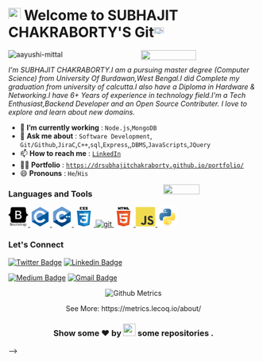 <!--<img src="https://imgur.com/3kB6Cfg.jpg">-->
<h1><img src="https://imgur.com/CTPzCrS.gif" height=25px width=25px> Welcome to SUBHAJIT CHAKRABORTY'S Git<img src="https://imgur.com/TFzFv3D.gif" height=20px width=20px></h1>
<img src="https://imgur.com/Z9n1y5S.gif" height=47% width=47% align="right">
<p align="left"> <img src="https://komarev.com/ghpvc/?username=aayushi-mittal" alt="aayushi-mittal" /> </p>

<p><i> I'm SUBHAJIT CHAKRABORTY.I am a pursuing master degree (Computer Science) from University Of Burdawan,West Bengal.I did Complete my graduation from university of calcutta.I also have a Diploma in Hardware & Networking.I have 6+ Years of experience in technology field.I'm a Tech Enthusiast,Backend Developer and an Open Source Contributer. I love to explore and learn about new domains.</i></p>
<ul>
<li> 🌱 <b>I’m currently working</b> : <code>Node.js</code>,<code>MongoDB</code></li>
<li> 💬 <b>Ask me about</b> : <code>Software Development</code>, <code>Git/Github</code>,<code>Jira</code, <code>C</code>,<code>C++</code>,<code>sql</code>,<code>Express</code>,,<code>DBMS</code>,<code>JavaScripts</code>,<code>JQuery</code></li>
<li> 📫 <b>How to reach me</b> : <code><a href="https://www.linkedin.com/in/drsubhajitchakraborty/">LinkedIn</a></code></li>
<li> 👩‍💻 <b>Portfolio</b> : <code><a href="https://drsubhajitchakraborty.github.io/portfolio/">https://drsubhajitchakraborty.github.io/portfolio/</a></code></li>
<li> 😄 <b>Pronouns</b> : <code>He</code>/<code>His</code></li>
<!-- <li> ⚡ <b>Fun fact</b> : </li> -->
</ul>

<img src="https://github.com/drsubhajitchakraborty/drsubhajitchakraborty/blob/main/a.gif" align="right" height=38% width=38%>

<h3>Languages and Tools</h3>
<p align="left"> <a href="https://getbootstrap.com" target="_blank"> <img src="https://raw.githubusercontent.com/devicons/devicon/master/icons/bootstrap/bootstrap-plain-wordmark.svg" alt="bootstrap" width="40" height="40"/> </a> <a href="https://www.cprogramming.com/" target="_blank"> <img src="https://raw.githubusercontent.com/devicons/devicon/master/icons/c/c-original.svg" alt="c" width="40" height="40"/> </a> <a href="https://www.w3schools.com/cpp/" target="_blank"> <img src="https://raw.githubusercontent.com/devicons/devicon/master/icons/cplusplus/cplusplus-original.svg" alt="cplusplus" width="40" height="40"/> </a> <a href="https://www.w3schools.com/css/" target="_blank"> <img src="https://raw.githubusercontent.com/devicons/devicon/master/icons/css3/css3-original-wordmark.svg" alt="css3" width="40" height="40"/> </a> <a href="https://git-scm.com/" target="_blank"> <img src="https://www.vectorlogo.zone/logos/git-scm/git-scm-icon.svg" alt="git" width="40" height="40"/> </a> <a href="https://www.w3.org/html/" target="_blank"> <img src="https://raw.githubusercontent.com/devicons/devicon/master/icons/html5/html5-original-wordmark.svg" alt="html5" width="40" height="40"/> </a> <a href="https://developer.mozilla.org/en-US/docs/Web/JavaScript" target="_blank"> <img src="https://raw.githubusercontent.com/devicons/devicon/master/icons/javascript/javascript-original.svg" alt="javascript" width="40" height="40"/> </a> <a href="https://www.python.org" target="_blank"> <img src="https://raw.githubusercontent.com/devicons/devicon/master/icons/python/python-original.svg" alt="python" width="40" height="40"/> </a>  </p>


<h3>Let's Connect</h3>
<!--
<p align="left">
<a href="https://codepen.io/aayushi_mittal" target="blank"><img align="center" src="https://cdn.jsdelivr.net/npm/simple-icons@3.0.1/icons/codepen.svg" alt="aayushi_mittal" height="30" width="40" /></a>
<a href="https://twitter.com/_aayushimittal_" target="blank"><img align="center" src="https://cdn.jsdelivr.net/npm/simple-icons@3.0.1/icons/twitter.svg" alt="_aayushimittal_" height="30" width="40" /></a>
<a href="https://linkedin.com/in/aayushi-mittal-309853196/" target="blank"><img align="center" src="https://cdn.jsdelivr.net/npm/simple-icons@3.0.1/icons/linkedin.svg" alt="aayushi-mittal-309853196/" height="30" width="40" /></a>
<a href="https://medium.com/@aayushi_mittal" target="blank"><img align="center" src="https://cdn.jsdelivr.net/npm/simple-icons@3.0.1/icons/medium.svg" alt="@aayushi_mittal" height="30" width="40" /></a>
<a href="https://auth.geeksforgeeks.org/user/aayushimittal088" target="blank"><img align="center" src="https://cdn.jsdelivr.net/npm/simple-icons@3.0.1/icons/geeksforgeeks.svg" alt="aayushimittal088" height="30" width="40" /></a>
</p>
-->

[![Twitter Badge](https://img.shields.io/badge/-@__drsubhajitchak__-1ca0f1?style=flat-square&labelColor=1ca0f1&logo=twitter&logoColor=white&link=https://twitter.com/drsubhajitchak)](https://twitter.com/drsubhajitchak) 
[![Linkedin Badge](https://img.shields.io/badge/-drsubhajitchak-blue?style=flat-square&logo=Linkedin&logoColor=white&link=https://www.linkedin.com/inaayushi-mittal-309853196/)](https://www.linkedin.com/in/drsubhajitchakraborty/)

[![Medium Badge](https://img.shields.io/badge/-@drsubhajitchakraborty-03a57a?style=flat-square&labelColor=000000&logo=Medium&link=https://medium.com/@drsubhajitchakraborty/)](https://drsubhajitchakraborty.wordpress.com/)
[![Gmail Badge](https://img.shields.io/badge/-dr.subhajitchakraborty@gmail.com-c14438?style=flat-square&logo=Gmail&logoColor=white&link=mailto:dr.subhajitchakraborty@gmail.com)](mailto:dr.subhajitcahkraborty@gmail.com)
<!-- 
<center>
<h2 align="center">Git Hub Stats</h2>
  <!--
<p align="center"><img src="https://github-readme-stats.vercel.app/api?username=dr.subhajitchakraborty&count_private=true&show_icons=true&bg_color=#000&theme=cobalt"></p>
<p align="center"><img align="center" src="https://github-readme-streak-stats.herokuapp.com/?user=dr.subhajitchakraborty&theme=dark&hide_border=true"/></p> 
  -->
<p align="center"><img src="https://metrics.lecoq.io/dr.subhajitchakraborty" alt="Github Metrics"></p>
<p align="center">See More: https://metrics.lecoq.io/about/</p>

<h3 align="center">Show some ❤ by <img src="https://imgur.com/o7ncZFp.jpg" height=25px width=25px> some repositories .</h3>
</center>
-->

<!-- 
**dr.subhajitchakraborty/dr.subhajitchakraborty** is a ✨ _special_ ✨ repository because its `README.md` (this file) appears on your GitHub profile.

Here are some ideas to get you started:

- 🔭 I’m currently working on ...
- 🌱 I’m currently learning ...
- 👯 I’m looking to collaborate on ...
- 🤔 I’m looking for help with ...
- 💬 Ask me about ...
- 📫 How to reach me: ...
- 😄 Pronouns: ...
- ⚡ Fun fact: ... -->

 
